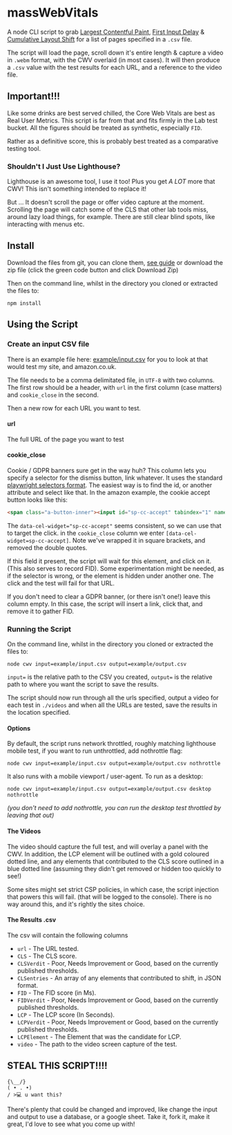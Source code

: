 # massWebVitals
A node CLI script to grab [Largest Contentful Paint](https://web.dev/lcp/), [First Input Delay](https://web.dev/fid/) & [Cumulative Layout Shift](https://web.dev/cls/) for a list of pages specified in a `.csv` file.

The script will load the page, scroll down it's entire length & capture a video in `.webm` format, with the CWV overlaid (in most cases). It will then produce a `.csv` value with the test results for each URL, and a reference to the video file.

## Important!!!
Like some drinks are best served chilled, the Core Web Vitals are best as Real User Metrics. This script is far from that and fits firmly in the Lab test bucket. All the figures should be treated as synthetic, especially `FID`. 

Rather as a definitive score, this is probably best treated as a comparative testing tool. 

### Shouldn't I Just Use Lighthouse?
Lighthouse is an awesome tool, I use it too! Plus you get _A LOT_ more that CWV! This isn't something intended to replace it!

But … It doesn't scroll the page or offer video capture at the moment. Scrolling the page will catch some of the CLS that other lab tools miss, around lazy load things, for example. There are still clear blind spots, like interacting with menus etc.

## Install

Download the files from git, you can clone them, [see guide](https://docs.github.com/en/github/creating-cloning-and-archiving-repositories/cloning-a-repository) or download the zip file (click the green code button and click Download Zip)

Then on the command line, whilst in the directory you cloned or extracted the files to:
```
npm install
```

## Using the Script
### Create an input CSV file
There is an example file here: [example/input.csv](example/input.csv) for you to look at that would test my site, and amazon.co.uk.

The file needs to be a comma delimitated file, in `UTF-8` with two columns. The first row should be a header, with `url` in the first column (case matters) and `cookie_close` in the second.

Then a new row for each URL you want to test. 

#### url
The full URL of the page you want to test

#### cookie_close
Cookie / GDPR banners sure get in the way huh? This column lets you specify a selector for the dismiss button, link whatever. It uses the standard [playwright selectors format](https://playwright.dev/docs/selectors). The easiest way is to find the id, or another attribute and select like that. In the amazon example, the cookie accept button looks like this:
```html
<span class="a-button-inner"><input id="sp-cc-accept" tabindex="1" name="accept" class="a-button-input celwidget" type="submit" value="all" aria-labelledby="a-autoid-0-announce" data-csa-c-id="ti6ydy-7t812u-l561km-d120ot" data-cel-widget="sp-cc-accept"><span class="a-button-text" aria-hidden="true" id="a-autoid-0-announce">Accept Cookies</span></span>
```
The `data-cel-widget="sp-cc-accept"` seems consistent, so we can use that to target the click. in the `cookie_close` column we enter `[data-cel-widget=sp-cc-accept]`. Note we've wrapped it in square brackets, and removed the double quotes.

If this field it present, the script will wait for this element, and click on it. (This also serves to record FID). Some experimentation might be needed, as if the selector is wrong, or the element is hidden under another one. The click and the test will fail for that URL.

If you don't need to clear a GDPR banner, (or there isn't one!) leave this column empty. In this case, the script will insert a link, click that, and remove it to gather FID.

### Running the Script
On the command line, whilst in the directory you cloned or extracted the files to:

```
node cwv input=example/input.csv output=example/output.csv
```

`input=` is the relative path to the CSV you created, `output=` is the relative path to where you want the script to save the results.

The script should now run through all the urls specified, output a video for each test in `./videos` and when all the URLs are tested, save the results in the location specified.

#### Options
By default, the script runs network throttled, roughly matching lighthouse mobile test, if you want to run unthrottled, add nothrottle flag:
```
node cwv input=example/input.csv output=example/output.csv nothrottle
```

It also runs with a mobile viewport / user-agent. To run as a desktop:
```
node cwv input=example/input.csv output=example/output.csv desktop nothrottle
```
_(you don't need to add nothrottle, you can run the desktop test throttled by leaving that out)_

#### The Videos
The video should capture the full test, and will overlay a panel with the CWV. In addition, the LCP element will be outlined with a gold coloured dotted line, and any elements that contributed to the CLS score outlined in a blue dotted line (assuming they didn't get removed or hidden too quickly to see!)

Some sites might set strict CSP policies, in which case, the script injection that powers this will fail. (that will be logged to the console). There is no way around this, and it's rightly the sites choice.

#### The Results .csv
The csv will contain the following columns

* `url` - The URL tested.
* `CLS` - The CLS score.
* `CLSVerdit` - Poor, Needs Improvement or Good, based on the currently published thresholds.
* `CLSentries` - An array of any elements that contributed to shift, in JSON format.
* `FID` - The FID score (in Ms).
* `FIDVerdit` - Poor, Needs Improvement or Good, based on the currently published thresholds.
* `LCP` - The LCP score (In Seconds).
* `LCPVerdit` - Poor, Needs Improvement or Good, based on the currently published thresholds.
* `LCPElement` - The Element that was the candidate for LCP.
* `video` - The path to the video screen capture of the test.

## STEAL THIS SCRIPT!!!!
```
{\__/}
( • . •)
/ >💻 u want this?
```

There's plenty that could be changed and improved, like change the input and output to use a database, or a google sheet. Take it, fork it, make it great, I'd love to see what you come up with!